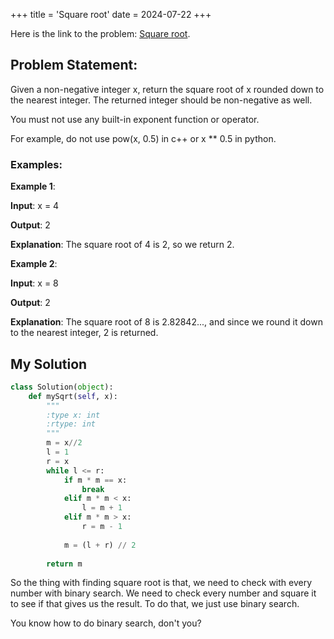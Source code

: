 +++
title = 'Square root'
date = 2024-07-22
+++


Here is the link to the problem: [Square root](https://leetcode.com/problems/sqrtx/description/).

## Problem Statement:

Given a non-negative integer x, return the square root of x rounded down to the nearest integer. The returned integer should be non-negative as well.

You must not use any built-in exponent function or operator.

For example, do not use pow(x, 0.5) in c++ or x ** 0.5 in python.


### Examples:

**Example 1**:

**Input**: x = 4

**Output**: 2

**Explanation**: The square root of 4 is 2, so we return 2.


**Example 2**:

**Input**: x = 8

**Output**: 2

**Explanation**: The square root of 8 is 2.82842..., and since we round it down to the nearest integer, 2 is returned.


## My Solution

```python
class Solution(object):
    def mySqrt(self, x):
        """
        :type x: int
        :rtype: int
        """
        m = x//2
        l = 1
        r = x 
        while l <= r:
            if m * m == x:
                break
            elif m * m < x:
                l = m + 1
            elif m * m > x:
                r = m - 1
            
            m = (l + r) // 2
        
        return m
```
So the thing with finding square root is that, we need to check with every number with binary search. We need to check every number and square it to see if that gives us the result. To do that, we just use binary search.

You know how to do binary search, don't you?

